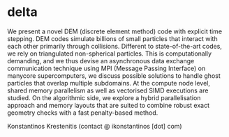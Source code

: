 # delta
We present a novel DEM (discrete element method) code with explicit time stepping. DEM codes simulate billions of small particles that interact with each other primarily through collisions. Different to state-of-the-art codes, we rely on triangulated non-spherical particles. This is computationally demanding, and we thus devise an asynchronous data exchange communication technique using MPI (Message Passing Interface) on manycore supercomputers, we discuss possible solutions to handle ghost particles that overlap multiple subdomains. At the compute node level, shared memory parallelism as well as vectorised SIMD executions are studied. On the algorithmic side, we explore a hybrid parallelisation approach and memory layouts that are suited to combine robust exact geometry checks with a fast penalty-based method.

Konstantinos Krestenitis (contact @ ikonstantinos [dot] com)
